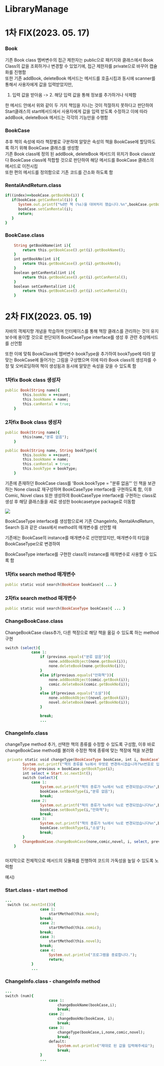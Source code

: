 # LibraryManage
# 1차 FIX(2023. 05. 17)
### Book
기존 Book class 멤버변수의 접근 제한자는 public으로 패키지와 클래스에서 Book Class의 값을 조회하거나 변경할 수 있었기에, 접근 제한자를 private으로 바꾸어 캡슐화를 진행함      
또한 기존 addBook, deleteBook 메서드는 메서드를 호출시킴과 동시에 scanner를 통해서 사용자에게 값을 입력받았지만,   
   
 1. 입력 값을 받아옴 -> 2. 해당 입력 값을 통해 정보를 추가하거나 삭제함   
   
한 메서드 안에서 위와 같이 두 가지 책임을 지니는 것이 적절하지 못하다고 판단하여 Start클래스의 start메서드에서 사용자에게 값을 입력 받도록 수정하고 이에 따라 addBook, deleteBook 메서드는 각각의 기능만을 수행함

### BookCase
추후 책의 속성에 따라 책장별로 구분하여 알맞은 속성의 책을 BookCase에 할당하도록 하기 위해 BookCase 클래스를 생성함   
기존 Book class에 정의 된 addBook, deleteBook 메서드의 위치가 Book class보다 BookCase class에 적합할 것으로 판단하여 해당 메서드를 BookCase 클래스의 메서드로 이전시킴   
또한 편의 메서드를 정의함으로 기존 코드를 간소화 하도록 함   

### RentalAndReturn.class
```ruby
if((index)==bookCase.getBookNo(i)) {
   if(bookCase.getCanRental(i)) {
      System.out.printf("%d번 책 (%s)을 대여처리 했습니다.%n",bookCase.getBookNo(i),bookCase.getBookName(i));
      bookCase.setCanRental(i);
      return;
   }
}
```
### BookCase.class
```ruby
    String getBookName(int i){
        return this.getBookCase().get(i).getBookName();
    }
    int getBookNo(int i){
        return this.getBookCase().get(i).getBookNo();
    }
    boolean getCanRental(int i){
        return this.getBookCase().get(i).getCanRental();
    }
    boolean setCanRental(int i){
        return this.getBookCase().get(i).setCanRental();
    }
```

# 2차 FIX(2023. 05. 19)
자바의 객체지향 개념을 학습하며 인터페이스를 통해 책장 클래스를 관리하는 것이 유지보수에 용이할 것으로 판단되어 BookCaseType interface를 생성 후 관련 추상메서드를 선언함 

또한 이에 맞춰 BookClass에 멤버변수 bookType을 추가하여 bookType에 따라 알맞는 BookCase에 들어가는 그림을 구상했으며 이에 따라 Book class의 생성자를 수정 및 오버로딩하여 책이 생성됨과 동시에 알맞은 속성을 갖을 수 있도록 함
### 1차fix Book class 생성자
```ruby
public Book(String name){
        this.bookNo = ++count;
        this.bookName = name;
        this.canRental = true;
    }
```
### 2차fix Book class 생성자
```ruby
public Book(String name){
        this(name,"분류 없음");
    }

public Book(String name, String bookType){
        this.bookNo = ++count;
        this.bookName = name;
        this.canRental = true;
        this.bookType = bookType;
    }
```
기존에 존재하던 BookCase class를 'Book.bookType = "분류 없음"' 인 책을 보관하는 None class로 재구성하며 BookCaseType interface를 구현하도록 함, 이후 Comic, Novel class 또한 생성하여 BookCaseType interface를 구현하는 class로 생성 후 해당 클래스들을 새로 생성한 bookcasetype package로 이동함

<img src="https://media.discordapp.net/attachments/439043226423263232/1109125407673962546/image.png">

BookCaseType interface를 생성함으로써 기존 ChangeInfo, RentalAndReturn, Search 등과 같은 class에서 method의 매개변수를 선언할 때

기존에는 BookCase의 instance를 매개변수로 선언받았지만, 매개변수의 타입을 BookCaseType으로 변경하여 

BookCaseType interface를 구현한 class의 instance를 매개변수로 사용할 수 있도록 함
### 1차fix search method 매개변수
```ruby
public static void search(BookCase bookCase){ ... }
```
### 2차fix search method 매개변수
```ruby
public static void search(BookCaseType bookCase){ ... }
```

### ChangeBookCase.class
ChangeBookCase class추가, 다른 책장으로 해당 책을 옮길 수 있도록 하는 method 구현
```ruby
switch (select){
            case 1:
                if (previous.equals("분류 없음")){
                    none.addBookObject(none.getBook(i));
                    none.deleteBook(none.getBookNo(i));
                }
                else if(previous.equals("만화책")){
                    none.addBookObject(comic.getBook(i));
                    comic.deleteBook(comic.getBookNo(i));
                }
                else if(previous.equals("소설")){
                    none.addBookObject(novel.getBook(i));
                    novel.deleteBook(novel.getBookNo(i));
                }

                break;
                ...
```

### ChangeInfo.class
changeType method 추가, 선택한 책의 종류를 수정할 수 있도록 구성함, 이후 바로 changeBookCase method를 불러와 수정한 책에 종류에 맞는 책장에 책을 보관함
```ruby
 private static void changeType(BookCaseType bookCase, int i, BookCaseType none, BookCaseType comic, BookCaseType novel){
        System.out.printf("책의 종류를 %s에서 무엇로 변경하시겠습니까?%n번호로 입력해주세요.%n1.분류 없음%n2.만화책%n3.소설%n",bookCase.getBookType(i));
        String previous = bookCase.getBookType(i);
        int select = Start.sc.nextInt();
        switch (select){
            case 1:
                System.out.printf("책의 종류가 %s에서 %s로 변경되었습니다%n",bookCase.getBookType(i),"분류 없음");
                bookCase.setBookType(i,"분류 없음");
                break;
            case 2:
                System.out.printf("책의 종류가 %s에서 %s로 변경되었습니다%n",bookCase.getBookType(i),"만화책");
                bookCase.setBookType(i,"만화책");
                break;
            case 3:
                System.out.printf("책의 종류가 %s에서 %s로 변경되었습니다%n",bookCase.getBookType(i),"소설");
                bookCase.setBookType(i,"소설");
                break;
        }
        ChangeBookCase.changeBookCase(none,comic,novel, i, select, previous);
    }
    
```


마지막으로 전체적으로 메서드의 모듈화를 진행하여 코드의 가독성을 높일 수 있도록 노력함

예시)
### Start.class - start method
```ruby
...
 switch (sc.nextInt()){
                case 1:
                    startMethod(this.none);
                break;
                case 2:
                    startMethod(this.comic);
                break;
                case 3:
                    startMethod(this.novel);
                break;
                case 4:
                    System.out.println("프로그램을 종료합니다.");
                    return;
            }
            ...
```

### ChangeInfo.class - changeInfo method
```ruby
...
switch (num){
                    case 1:
                        changeBookName(bookCase,i);
                        break;
                    case 2:
                        changeBookNo(bookCase, i);
                        break;
                    case 3:
                        changeType(bookCase,i,none,comic,novel);
                        break;
                    default:
                        System.out.println("제대로 된 값을 입력해주세요");
                        break;
                }
                ...
```

